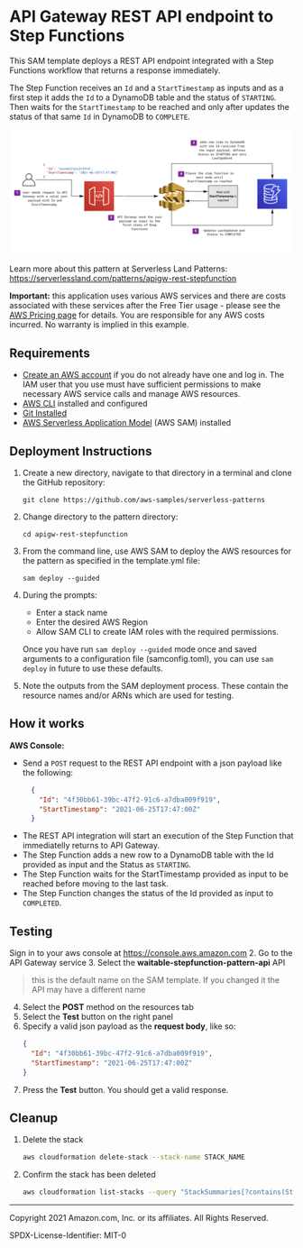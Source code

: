 # API Gateway REST API endpoint to Step Functions 

This SAM template deploys a REST API endpoint integrated with a Step Functions workflow that returns a response immediately. 

The Step Function receives an `Id` and a `StartTimestamp` as inputs and as a first step it adds the `Id` to a DynamoDB table and the status of `STARTING`. Then waits for the `StartTimestamp` to be reached and only after updates the status of that same `Id` in DynamoDB to `COMPLETE`.

![stepfunctions_graph](images/workflow.png)

Learn more about this pattern at Serverless Land Patterns: https://serverlessland.com/patterns/apigw-rest-stepfunction

**Important:** this application uses various AWS services and there are costs associated with these services after the Free Tier usage - please see the [AWS Pricing page](https://aws.amazon.com/pricing/) for details. You are responsible for any AWS costs incurred. No warranty is implied in this example.

## Requirements

* [Create an AWS account](https://portal.aws.amazon.com/gp/aws/developer/registration/index.html) if you do not already have one and log in. The IAM user that you use must have sufficient permissions to make necessary AWS service calls and manage AWS resources.
* [AWS CLI](https://docs.aws.amazon.com/cli/latest/userguide/install-cliv2.html) installed and configured
* [Git Installed](https://git-scm.com/book/en/v2/Getting-Started-Installing-Git)
* [AWS Serverless Application Model](https://docs.aws.amazon.com/serverless-application-model/latest/developerguide/serverless-sam-cli-install.html) (AWS SAM) installed

## Deployment Instructions

1. Create a new directory, navigate to that directory in a terminal and clone the GitHub repository:
    ``` 
    git clone https://github.com/aws-samples/serverless-patterns
    ```
1. Change directory to the pattern directory:
    ```
    cd apigw-rest-stepfunction
    ```
1. From the command line, use AWS SAM to deploy the AWS resources for the pattern as specified in the template.yml file:
    ```
    sam deploy --guided
    ```
1. During the prompts:
    * Enter a stack name
    * Enter the desired AWS Region
    * Allow SAM CLI to create IAM roles with the required permissions.

    Once you have run `sam deploy --guided` mode once and saved arguments to a configuration file (samconfig.toml), you can use `sam deploy` in future to use these defaults.

1. Note the outputs from the SAM deployment process. These contain the resource names and/or ARNs which are used for testing.

## How it works

**AWS Console:**

* Send a `POST` request to the REST API endpoint with a json payload like the following:
  ```json
    {
      "Id": "4f30bb61-39bc-47f2-91c6-a7dba009f919",
      "StartTimestamp": "2021-06-25T17:47:00Z"
    }
    ```
* The REST API integration will start an execution of the Step Function that immediatelly returns to API Gateway. 
* The Step Function adds a new row to a DynamoDB table with the Id provided as input and the Status as `STARTING`.
* The Step Function waits for the StartTimestamp provided as input to be reached before moving to the last task.
* The Step Function changes the status of the Id provided as input to `COMPLETED`.

## Testing

Sign in to your aws console at https://console.aws.amazon.com
2. Go to the API Gateway service
3. Select the **waitable-stepfunction-pattern-api** API 
   > this is the default name on the SAM template. If you changed it the API may have a different name
4. Select the **POST** method on the resources tab
5. Select the **Test** button on the right panel
6. Specify a valid json payload as the **request body**, like so:
    ```json
    {
      "Id": "4f30bb61-39bc-47f2-91c6-a7dba009f919",
      "StartTimestamp": "2021-06-25T17:47:00Z"
    }
    ```
7. Press the **Test** button. 
You should get a valid response.

## Cleanup
 
1. Delete the stack
    ```bash
    aws cloudformation delete-stack --stack-name STACK_NAME
    ```
1. Confirm the stack has been deleted
    ```bash
    aws cloudformation list-stacks --query "StackSummaries[?contains(StackName,'STACK_NAME')].StackStatus"
    ```
----
Copyright 2021 Amazon.com, Inc. or its affiliates. All Rights Reserved.

SPDX-License-Identifier: MIT-0
